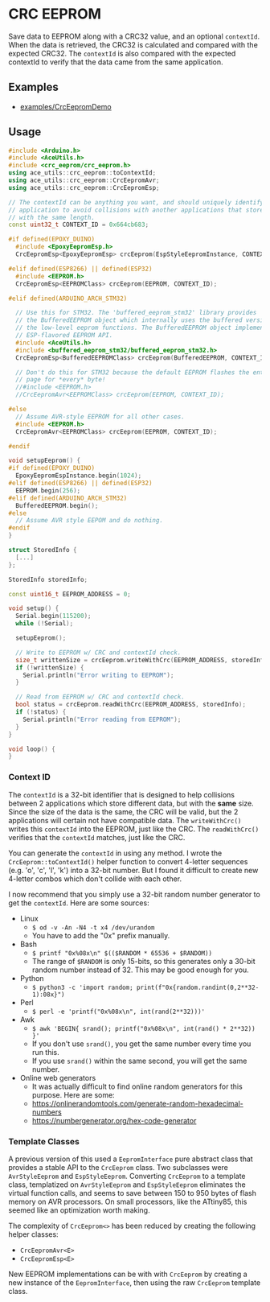 # CRC EEPROM

Save data to EEPROM along with a CRC32 value, and an optional `contextId`. When
the data is retrieved, the CRC32 is calculated and compared with the expected
CRC32. The `contextId` is also compared with the expected contextId to verify
that the data came from the same application.

## Examples

* [examples/CrcEepromDemo](../../examples/CrcEepromDemo)

## Usage

```C++
#include <Arduino.h>
#include <AceUtils.h>
#include <crc_eeprom/crc_eeprom.h>
using ace_utils::crc_eeprom::toContextId;
using ace_utils::crc_eeprom::CrcEepromAvr;
using ace_utils::crc_eeprom::CrcEepromEsp;

// The contextId can be anything you want, and should uniquely identify the
// application to avoid collisions with another applications that store data
// with the same length.
const uint32_t CONTEXT_ID = 0x664cb683;

#if defined(EPOXY_DUINO)
  #include <EpoxyEepromEsp.h>
  CrcEepromEsp<EpoxyEepromEsp> crcEeprom(EspStyleEepromInstance, CONTEXT_ID);

#elif defined(ESP8266) || defined(ESP32)
  #include <EEPROM.h>
  CrcEepromEsp<EEPROMClass> crcEeprom(EEPROM, CONTEXT_ID);

#elif defined(ARDUINO_ARCH_STM32)

  // Use this for STM32. The 'buffered_eeprom_stm32' library provides
  // the BufferedEEPROM object which internally uses the buffered versions of
  // the low-level eeprom functions. The BufferedEEPROM object implements the
  // ESP-flavored EEPROM API.
  #include <AceUtils.h>
  #include <buffered_eeprom_stm32/buffered_eeprom_stm32.h>
  CrcEepromEsp<BufferedEEPROMClass> crcEeprom(BufferedEEPROM, CONTEXT_ID);

  // Don't do this for STM32 because the default EEPROM flashes the entire
  // page for *every* byte!
  //#include <EEPROM.h>
  //CrcEepromAvr<EEPROMClass> crcEeprom(EEPROM, CONTEXT_ID);

#else
  // Assume AVR-style EEPROM for all other cases.
  #include <EEPROM.h>
  CrcEepromAvr<EEPROMClass> crcEeprom(EEPROM, CONTEXT_ID);

#endif

void setupEeprom() {
#if defined(EPOXY_DUINO)
  EpoxyEepromEspInstance.begin(1024);
#elif defined(ESP8266) || defined(ESP32)
  EEPROM.begin(256);
#elif defined(ARDUINO_ARCH_STM32)
  BufferedEEPROM.begin();
#else
  // Assume AVR style EEPOM and do nothing.
#endif
}

struct StoredInfo {
  [...]
};

StoredInfo storedInfo;

const uint16_t EEPROM_ADDRESS = 0;

void setup() {
  Serial.begin(115200);
  while (!Serial);

  setupEeprom();

  // Write to EEPROM w/ CRC and contextId check.
  size_t writtenSize = crcEeprom.writeWithCrc(EEPROM_ADDRESS, storedInfo);
  if (!writtenSize) {
    Serial.println("Error writing to EEPROM");
  }

  // Read from EEPROM w/ CRC and contextId check.
  bool status = crcEeprom.readWithCrc(EEPROM_ADDRESS, storedInfo);
  if (!status) {
    Serial.println("Error reading from EEPROM");
  }
}

void loop() {
}
```

### Context ID

The `contextId` is a 32-bit identifier that is designed to help collisions
between 2 applications which store different data, but with the **same** size.
Since the size of the data is the same, the CRC will be valid, but the 2
applications will certain not have compatible data. The `writeWithCrc()` writes
this `contextId` into the EEPROM, just like the CRC. The `readWithCrc()`
verifies that the `contextId` matches, just like the CRC.

You can generate the `contextId` in using any method. I wrote the
`CrcEeprom::toContextId()` helper function to convert 4-letter sequences (e.g.
'o', 'c', 'l', 'k') into a 32-bit number. But I found it difficult to create new
4-letter combos which don't collide with each other.

I now recommend that you simply use a 32-bit random number generator to get
the `contextId`. Here are some sources:

* Linux
    * `$ od -v -An -N4 -t x4 /dev/urandom`
    * You have to add the "0x" prefix manually.
* Bash
    * `$ printf "0x%08x\n" $(($RANDOM * 65536 + $RANDOM))`
    * The range of `$RANDOM` is only 15-bits, so this generates only a 30-bit
      random number instead of 32. This may be good enough for you.
* Python
    * `$ python3 -c 'import random; print(f"0x{random.randint(0,2**32-1):08x}")`
* Perl
    * `$ perl -e 'printf("0x%08x\n", int(rand(2**32)))'`
* Awk
    * `$ awk 'BEGIN{ srand(); printf("0x%08x\n", int(rand() * 2**32)) }'`
    * If you don't use `srand()`, you get the same number every time you run
      this.
    * If you use `srand()` within the same second, you will get the same number.
* Online web generators
    * It was actually difficult to find online random generators for this
      purpose. Here are some:
    * https://onlinerandomtools.com/generate-random-hexadecimal-numbers
    * https://numbergenerator.org/hex-code-generator

### Template Classes

A previous version of this used a `EepromInterface` pure abstract class that
provides a stable API to the `CrcEeprom` class. Two subclasses were
`AvrStyleEeprom` and `EspStyleEeprom`. Converting `CrcEeprom` to a template
class, templatized on `AvrStyleEeprom` and `EspStyleEeprom` eliminates the
virtual function calls, and seems to save between 150 to 950 bytes of flash
memory on AVR processors. On small processors, like the ATtiny85, this seemed
like an optimization worth making.

The complexity of `CrcEeprom<>` has been reduced by creating the following
helper classes:

* `CrcEepromAvr<E>`
* `CrcEepromEsp<E>`

New EEPROM implementations can be with with `CrcEeprom` by creating a new
instance of the `EepromInterface`, then using the raw `CrcEeprom` template
class.
